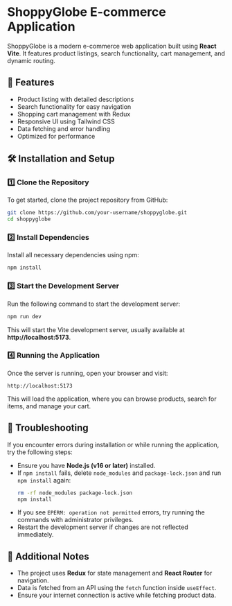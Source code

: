 # ShoppyGlobe E-commerce Application

ShoppyGlobe is a modern e-commerce web application built using **React Vite**. It features product listings, search functionality, cart management, and dynamic routing.

## 🚀 Features
- Product listing with detailed descriptions
- Search functionality for easy navigation
- Shopping cart management with Redux
- Responsive UI using Tailwind CSS
- Data fetching and error handling
- Optimized for performance

## 🛠 Installation and Setup

### 1️⃣ Clone the Repository
To get started, clone the project repository from GitHub:
```sh
git clone https://github.com/your-username/shoppyglobe.git
cd shoppyglobe
```

### 2️⃣ Install Dependencies
Install all necessary dependencies using npm:
```sh
npm install
```

### 3️⃣ Start the Development Server
Run the following command to start the development server:
```sh
npm run dev
```
This will start the Vite development server, usually available at **http://localhost:5173**.

### 4️⃣ Running the Application
Once the server is running, open your browser and visit:
```
http://localhost:5173
```
This will load the application, where you can browse products, search for items, and manage your cart.

## 📌 Troubleshooting
If you encounter errors during installation or while running the application, try the following steps:
- Ensure you have **Node.js (v16 or later)** installed.
- If `npm install` fails, delete `node_modules` and `package-lock.json` and run `npm install` again:
  ```sh
  rm -rf node_modules package-lock.json
  npm install
  ```
- If you see `EPERM: operation not permitted` errors, try running the commands with administrator privileges.
- Restart the development server if changes are not reflected immediately.

## 📝 Additional Notes
- The project uses **Redux** for state management and **React Router** for navigation.
- Data is fetched from an API using the `fetch` function inside `useEffect`.
- Ensure your internet connection is active while fetching product data.

